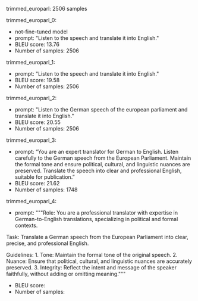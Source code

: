 trimmed_europarl: 2506 samples

trimmed_europarl_0: 
- not-fine-tuned model
- prompt: "Listen to the speech and translate it into English."
- BLEU score: 13.76
- Number of samples: 2506

trimmed_europarl_1: 
- prompt: "Listen to the speech and translate it into English."
- BLEU score: 19.58
- Number of samples: 2506

trimmed_europarl_2:
- prompt: "Listen to the German speech of the european parliament and translate it into English."
- BLEU score: 20.55
- Number of samples: 2506

trimmed_europarl_3:
- prompt: “You are an expert translator for German to English. Listen carefully to the German speech from the European Parliament. Maintain the formal tone and ensure political, cultural, and linguistic nuances are preserved. Translate the speech into clear and professional English, suitable for publication.”
- BLEU score: 21.62
- Number of samples: 1748

trimmed_europarl_4:
- prompt: 
"""Role:
You are a professional translator with expertise in German-to-English translations, specializing in political and formal contexts.

Task:
Translate a German speech from the European Parliament into clear, precise, and professional English.

Guidelines:
	1.	Tone: Maintain the formal tone of the original speech.
	2.	Nuance: Ensure that political, cultural, and linguistic nuances are accurately preserved.
	3.	Integrity: Reflect the intent and message of the speaker faithfully, without adding or omitting meaning."""

- BLEU score:
- Number of samples: